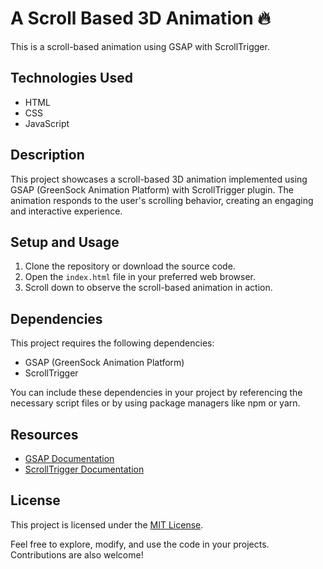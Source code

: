 # A Scroll Based 3D Animation 🔥

This is a scroll-based animation using GSAP with ScrollTrigger.

## Technologies Used

- HTML
- CSS
- JavaScript

## Description

This project showcases a scroll-based 3D animation implemented using GSAP (GreenSock Animation Platform) with ScrollTrigger plugin. The animation responds to the user's scrolling behavior, creating an engaging and interactive experience.

## Setup and Usage

1. Clone the repository or download the source code.
2. Open the `index.html` file in your preferred web browser.
3. Scroll down to observe the scroll-based animation in action.

## Dependencies

This project requires the following dependencies:

- GSAP (GreenSock Animation Platform)
- ScrollTrigger

You can include these dependencies in your project by referencing the necessary script files or by using package managers like npm or yarn.

## Resources

- [GSAP Documentation](https://greensock.com/docs/)
- [ScrollTrigger Documentation](https://greensock.com/scrolltrigger/)

## License

This project is licensed under the [MIT License](LICENSE).

Feel free to explore, modify, and use the code in your projects. Contributions are also welcome!
